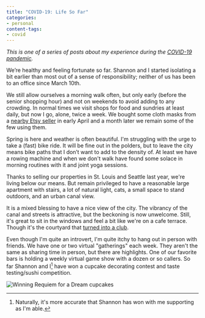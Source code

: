 ```yaml
---
title: "COVID-19: Life So Far"
categories:
- personal
content-tags:
- covid
---
```


_This is one of a series of posts about my experience during the [COVID-19 pandemic](/history/events/2020-pandemic/)._

We’re healthy and feeling fortunate so far. Shannon and I started isolating a bit earlier than most out of a sense of responsibility; neither of us has been to an office since March 10th.

We still allow ourselves a morning walk often, but only early (before the senior shopping hour) and not on weekends to avoid adding to any crowding. In normal times we visit shops for food and sundries at least daily, but now I go, alone, twice a week. We bought some cloth masks from a [nearby Etsy seller](https://www.etsy.com/shop/HiesjeNL?ref=simple-shop-header-name&listing_id=791804245&section_id=28429744) in early April and a month later we remain some of the few using them.

Spring is here and weather is often beautiful. I'm struggling with the urge to take a (fast) bike ride. It will be fine out in the polders, but to leave the city means bike paths that I don’t want to add to the density of. At least we have a rowing machine and when we don't walk have found some solace in morning routines with it and joint yoga sessions.

Thanks to selling our properties in St. Louis and Seattle last year, we're living below our means. But remain privileged to have a reasonable large apartment with stairs, a lot of natural light, cats, a small space to stand outdoors, and an urban canal view.

It is a mixed blessing to have a nice view of the city. The vibrancy of the canal and streets is attractive, but the beckoning is now unwelcome. Still, it's great to sit in the windows and feel a bit like we're on a cafe terrace. Though it's the courtyard that [turned into a club](/2020/02/28/koningsdag.html).

Even though I'm quite an introvert, I'm quite itchy to hang out in person with friends. We have one or two virtual "gatherings" each week. They aren't the same as sharing time in person, but there are highlights. One of our favorite bars is holding a weekly virtual game show with a dozen or so callers. So far Shannon and I[^winner] have won a cupcake decorating contest and taste testing/sushi competition.

[^winner]: Naturally, it's more accurate that Shannon has won with me supporting as I'm able.

![Winning _Requiem for a Dream_ cupcakes](/media/2020-05/cupcakes.jpeg)
